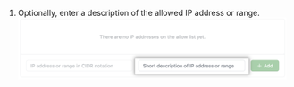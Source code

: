 1. Optionally, enter a description of the allowed IP address or range.
  ![Key field to add name for IP address](/assets/images/help/security/ip-address-name-field.png)
